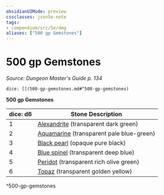```yaml
---
obsidianUIMode: preview
cssclasses: json5e-note
tags:
- compendium/src/5e/dmg
aliases: ["500 gp Gemstones"]
---
```

# 500 gp Gemstones
*Source: Dungeon Master's Guide p. 134* 

`dice: [](500-gp-gemstones.md#^500-gp-gemstones)`

**500 gp Gemstones**

| dice: d6 | Stone Description |
|----------|-------------------|
| 1 | [Alexandrite](z_compendium/items/alexandrite.md) (transparent dark green) |
| 2 | [Aquamarine](z_compendium/items/aquamarine.md) (transparent pale blue-green) |
| 3 | [Black pearl](z_compendium/items/black-pearl.md) (opaque pure black) |
| 4 | [Blue spinel](z_compendium/items/blue-spinel.md) (transparent deep blue) |
| 5 | [Peridot](z_compendium/items/peridot.md) (transparent rich olive green) |
| 6 | [Topaz](z_compendium/items/topaz.md) (transparent golden yellow) |
^500-gp-gemstones